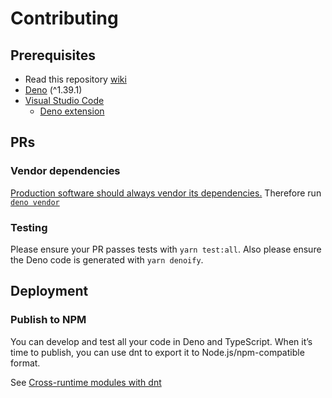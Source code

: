 # Contributing

## Prerequisites

- Read this repository [wiki]()
- [Deno](https://deno.com/) (^1.39.1)
- [Visual Studio Code](https://code.visualstudio.com/)
  - [Deno extension](https://marketplace.visualstudio.com/items?itemName=denoland.vscode-deno)

<!-- - [Node.js](https://nodejs.org/en) (^20.10.0)
  - [Biome](https://biomejs.dev/) -->

## PRs

### Vendor dependencies

[Production software should always vendor its dependencies.](https://docs.deno.com/runtime/manual/basics/modules#but-what-if-the-host-of-the-url-goes-down-the-source-wont-be-available)
Therefore run [`deno vendor`](https://docs.deno.com/runtime/manual/tools/vendor)

### Testing

Please ensure your PR passes tests with `yarn test:all`. Also please ensure the
Deno code is generated with `yarn denoify`.

## Deployment

### Publish to NPM

You can develop and test all your code in Deno and TypeScript. When it’s time to
publish, you can use dnt to export it to Node.js/npm-compatible format.

See
[Cross-runtime modules with dnt](https://docs.deno.com/runtime/manual/advanced/publishing/dnt)
